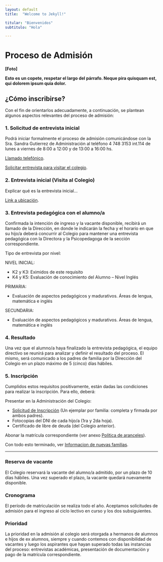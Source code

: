 ```yaml
---
layout: default
title:  "Welcome to Jekyll!"

titular: "Bienvenidos"
subtitulo: "Hola"

---
```


# Proceso de Admisión
 
**[Foto]**

**Esto es un copete, respetar el largo del párrafo. Neque pira quisquam est, qui dolorem ipsum quia dolor.**

## ¿Cómo inscribirse?
Con el fin de orientarlos adecuadamente, a continuación, se plantean algunos aspectos relevantes del proceso de admisión:

### 1. Solicitud de entrevista inicial

Podrá iniciar formalmente el proceso de admisión comunicándose con la Sra. Sandra Gutierrez de Administración al teléfono 4 748 3153 int.114 de lunes a viernes de 8:00 a 12:00 y de 13:00 a 16:00 hs.

[Llamado telefónico](http://www.google.com).

[Solicitar entrevista para visitar el colegio](http://www.google.com).

### 2. Entrevista inicial (Visita al Colegio)

Explicar qué es la entrevista inicial…

[Link a ubicación](http://www.google.com).

### 3. Entrevista pedagógica con el alumno/a

Confirmada la intención de ingreso y la vacante disponible, recibirá un llamado de la Dirección, en donde le indicarán la fecha y el horario en que su hijo/a deberá concurrir al Colegio para mantener una entrevista pedagógica con la Directora y la Psicopedagoga de la sección correspondiente. 

Tipo de entrevista por nivel: 

NIVEL INICIAL: 

- K2 y K3: Eximidos de este requisito 
- K4 y K5: Evaluación de conocimiento del Alumno – Nivel Inglés 

PRIMARIA:

- Evaluación de aspectos pedagógicos y madurativos. Áreas de lengua, matemática e inglés 

SECUNDARIA:

- Evaluación de aspectos pedagógicos y madurativos. Áreas de lengua, matemática e inglés 

### 4. Resultado

Una vez que el alumno/a haya finalizado la entrevista pedagógica, el equipo directivo se reunirá para analizar y definir el resultado del proceso. El mismo, será comunicado a los padres de familia por la Dirección del Colegio en un plazo máximo de 5 (cinco) días hábiles.

### 5. Inscripción

Cumplidos estos requisitos positivamente, están dadas las condiciones para realizar la inscripción. Para ello, deberá: 

Presentar en la Administración del Colegio: 

- [Solicitud de Inscripción](http://www.google.com) (Un ejemplar por familia: completa y firmada por ambos padres).
- Fotocopias del DNI de cada hijo/a (1ra y 2da hoja).
- Certificado de libre de deuda (del Colegio anterior).

Abonar la matrícula correspondiente (ver anexo [Política de aranceles](http://www.google.com)).

Con todo esto terminado, ver [Informacion de nuevas familias](http://www.google.com).

___

### Reserva de vacante
El Colegio reservará la vacante del alumno/a admitido, por un plazo de 10 días hábiles. Una vez superado el plazo, la vacante quedará nuevamente disponible. 

### Cronograma
El período de matriculación se realiza todo el año. Aceptamos solicitudes de admisión para el ingreso al ciclo lectivo en curso y los dos subsiguientes.

### Prioridad
La prioridad en la admisión al colegio será otorgada a hermanos de alumnos e hijos de ex alumnos, siempre y cuando contemos con disponibilidad de vacantes y luego los aspirantes que hayan superado todas las instancias del proceso: entrevistas académicas, presentación de documentación y pago de la matrícula correspondiente.